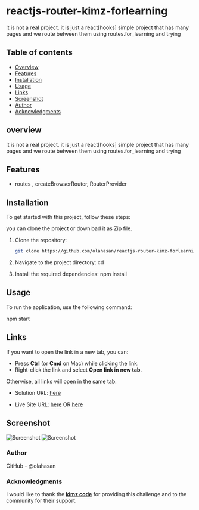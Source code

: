 # reactjs-router-kimz-forlearning

it is not a real project. it is just a react[hooks] simple project that has many pages and we route between them using routes.for_learning and trying

## Table of contents

- [Overview](#overview)
- [Features](#Features)
- [Installation](#Installation)
- [Usage](#Usage)
- [Links](#Links)
- [Screenshot](#Screenshot)
- [Author](#author)
- [Acknowledgments](#Acknowledgments)


## overview
it is not a real project. it is just a react[hooks] simple project that has many pages and we route between them using routes.for_learning and trying


## Features
- routes , createBrowserRouter, RouterProvider

## Installation
To get started with this project, follow these steps:

you can clone the project or download it as Zip file.
1. Clone the repository:
   ```bash
   git clone https://github.com/olahasan/reactjs-router-kimz-forlearning.git

2. Navigate to the project directory:
   cd <project-directory>

3. Install the required dependencies:
   npm install   


## Usage
To run the application, use the following command:

npm start


## Links

If you want to open the link in a new tab, you can:

- Press **Ctrl** (or **Cmd** on Mac) while clicking the link.
- Right-click the link and select **Open link in new tab**.

Otherwise, all links will open in the same tab.


- Solution URL: [here](https://github.com/olahasan/reactjs-router-kimz-forlearning)

- Live Site URL: [here](https://reactjs-router-kimz-forlearning.surge.sh/)  OR  [here](https://reactjs-router-kimz-forlearning.netlify.app/)

 ## Screenshot
 
![Screenshot](./public/router.png)
![Screenshot](./public/router1.png)


### Author

GitHub - @olahasan

### Acknowledgments

I would like to thank the **[kimz code](https://www.youtube.com/@kimzcodes)** for providing this challenge and to the community for their support.

